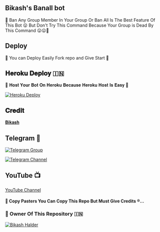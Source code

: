 ## Bikash's Banall bot
 🌷 Ban Any Group Member In Your Group Or Ban All Is The Best Feature Of This Bot 😛 But Don't Try This Command Because Your Group is Dead By This Command 😛😛🤤

## Deploy
🌷 You can Deploy Easily Fork repo and Give Start 🌷

## 𝐇𝐞𝐫𝐨𝐤𝐮 𝐃𝐞𝐩𝐥𝐨𝐲 🇮🇳
🌷 𝐇𝐨𝐬𝐭 𝐘𝐨𝐮𝐫 𝐁𝐨𝐭 𝐎𝐧 𝐇𝐞𝐫𝐨𝐤𝐮 𝐁𝐞𝐜𝐚𝐮𝐬𝐞 𝐇𝐞𝐫𝐨𝐤𝐮 𝐇𝐨𝐬𝐭 𝐈𝐬 𝐄𝐚𝐬𝐲 🌷

[![Heroku Deploy](https://www.herokucdn.com/deploy/button.svg)](https://heroku.com/deploy?template=https://github.com/BikashhalderNew/Banall)

## 𝐂𝐫𝐞𝐝𝐢𝐭
[𝐁𝐢𝐤𝐚𝐬𝐡](https://t.me/BikashHalder)

## Telegram 🏪

[![Telegram Group](https://img.shields.io/badge/Telegram-Group-brightgreen)](https://t.me/BGT_Chat)

[![Telegram Channel](https://img.shields.io/badge/Telegram-Channel-brightgreen)](https://t.me/Bikashgadgetstech)

## YouTube 📺

[YouTube Channel](https://youtube.com/channel/UCUkj6FFzdsOO5acUXVOEECg)


#### 🥺 Copy Pasters You Can Copy This Repo But Must Give Credits ®️...

### 🌷 Owner Of This Repository 🇮🇳
[![Bikash Halder](https://te.legra.ph/file/840fed0100164af249bb8.jpg)](https://t.me/BikashHalder)